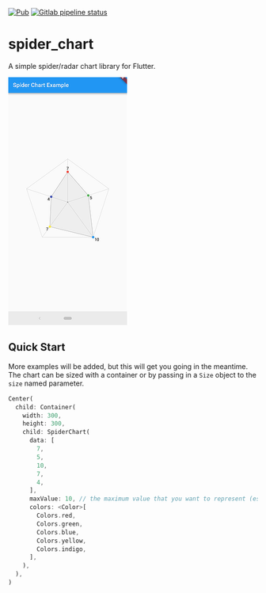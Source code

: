 [![Pub](https://img.shields.io/pub/v/spider_chart.svg)](https://pub.dartlang.org/packages/spider_chart)
[![Gitlab pipeline status](https://img.shields.io/gitlab/pipeline/cnsumner/flutter-spider-chart.svg)](https://gitlab.com/cnsumner/flutter-spider-chart)

# spider_chart

A simple spider/radar chart library for Flutter.

![screenshot](screenshots/example_chart.png)

## Quick Start

More examples will be added, but this will get you going in the meantime. The chart can be sized with a container or by passing in a `Size` object to the `size` named parameter.

```dart
Center(
  child: Container(
    width: 300,
    height: 300,
    child: SpiderChart(
      data: [
        7,
        5,
        10,
        7,
        4,
      ],
      maxValue: 10, // the maximum value that you want to represent (essentially sets the data scale of the chart)
      colors: <Color>[
        Colors.red,
        Colors.green,
        Colors.blue,
        Colors.yellow,
        Colors.indigo,
      ],
    ),
  ),
)
```

